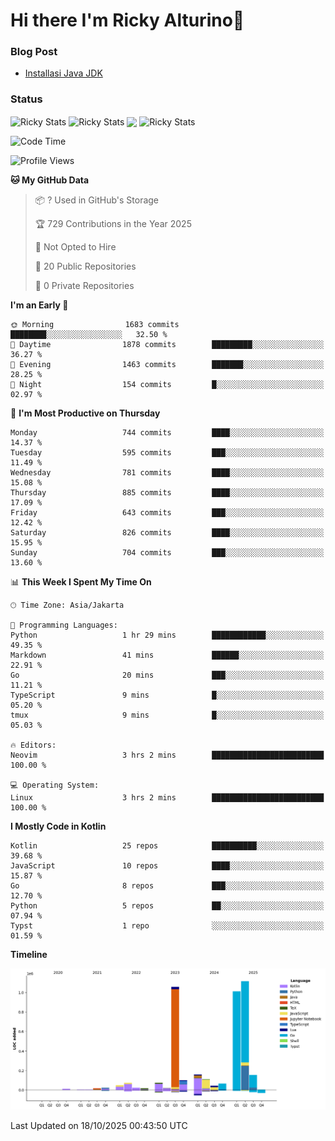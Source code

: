# Hi there I'm Ricky Alturino👋

### Blog Post

<!-- BLOG-POST-LIST:START -->

- [Installasi Java JDK](https://onirutla.medium.com/installasi-java-jdk-ec701beeb5cb?source=rss-d9d81c918cc9------2)
<!-- BLOG-POST-LIST:END -->

### Status

<img align="center" alt="Ricky Stats" src="https://github-readme-stats.vercel.app/api?username=Alturino&theme=dark&show_icons=true&hide_border=false" />
<img align="center" alt="Ricky Stats" src="https://github-readme-stats.vercel.app/api/top-langs/?username=Alturino&theme=dark&show_icons=true&layout=compact"/>
<img align="center" width="640px" src="https://github-readme-stats.vercel.app/api/wakatime?username=Alturino&layout=compact&hide_border=true&theme=dark">
<img align="center" alt="Ricky Stats" src="https://leetcard.jacoblin.cool/alturino?border=0&radius=20&ext=activity"/>

<!--START_SECTION:waka-->
![Code Time](http://img.shields.io/badge/Code%20Time-1%2C476%20hrs%204%20mins-blue)

![Profile Views](http://img.shields.io/badge/Profile%20Views-0-blue)

**🐱 My GitHub Data** 

> 📦 ? Used in GitHub's Storage 
 > 
> 🏆 729 Contributions in the Year 2025
 > 
> 🚫 Not Opted to Hire
 > 
> 📜 20 Public Repositories 
 > 
> 🔑 0 Private Repositories 
 > 
**I'm an Early 🐤** 

```text
🌞 Morning                1683 commits        ████████░░░░░░░░░░░░░░░░░   32.50 % 
🌆 Daytime                1878 commits        █████████░░░░░░░░░░░░░░░░   36.27 % 
🌃 Evening                1463 commits        ███████░░░░░░░░░░░░░░░░░░   28.25 % 
🌙 Night                  154 commits         █░░░░░░░░░░░░░░░░░░░░░░░░   02.97 % 
```
📅 **I'm Most Productive on Thursday** 

```text
Monday                   744 commits         ████░░░░░░░░░░░░░░░░░░░░░   14.37 % 
Tuesday                  595 commits         ███░░░░░░░░░░░░░░░░░░░░░░   11.49 % 
Wednesday                781 commits         ████░░░░░░░░░░░░░░░░░░░░░   15.08 % 
Thursday                 885 commits         ████░░░░░░░░░░░░░░░░░░░░░   17.09 % 
Friday                   643 commits         ███░░░░░░░░░░░░░░░░░░░░░░   12.42 % 
Saturday                 826 commits         ████░░░░░░░░░░░░░░░░░░░░░   15.95 % 
Sunday                   704 commits         ███░░░░░░░░░░░░░░░░░░░░░░   13.60 % 
```


📊 **This Week I Spent My Time On** 

```text
🕑︎ Time Zone: Asia/Jakarta

💬 Programming Languages: 
Python                   1 hr 29 mins        ████████████░░░░░░░░░░░░░   49.35 % 
Markdown                 41 mins             ██████░░░░░░░░░░░░░░░░░░░   22.91 % 
Go                       20 mins             ███░░░░░░░░░░░░░░░░░░░░░░   11.21 % 
TypeScript               9 mins              █░░░░░░░░░░░░░░░░░░░░░░░░   05.20 % 
tmux                     9 mins              █░░░░░░░░░░░░░░░░░░░░░░░░   05.03 % 

🔥 Editors: 
Neovim                   3 hrs 2 mins        █████████████████████████   100.00 % 

💻 Operating System: 
Linux                    3 hrs 2 mins        █████████████████████████   100.00 % 
```

**I Mostly Code in Kotlin** 

```text
Kotlin                   25 repos            ██████████░░░░░░░░░░░░░░░   39.68 % 
JavaScript               10 repos            ████░░░░░░░░░░░░░░░░░░░░░   15.87 % 
Go                       8 repos             ███░░░░░░░░░░░░░░░░░░░░░░   12.70 % 
Python                   5 repos             ██░░░░░░░░░░░░░░░░░░░░░░░   07.94 % 
Typst                    1 repo              ░░░░░░░░░░░░░░░░░░░░░░░░░   01.59 % 
```



**Timeline**

![Lines of Code chart](https://raw.githubusercontent.com/Alturino/Alturino/main/assets/bar_graph.png)


 Last Updated on 18/10/2025 00:43:50 UTC
<!--END_SECTION:waka-->
